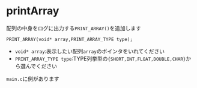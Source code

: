 # printArray

配列の中身をログに出力する`PRINT_ARRAY()`を追加します
```
PRINT_ARRAY(void* array,PRINT_ARRAY_TYPE type);
```
- `void* array`:表示したい配列`array`のポインタをいれてください
- `PRINT_ARRAY_TYPE type`:TYPE列挙型の`{SHORT,INT,FLOAT,DOUBLE,CHAR}`から選んでください

`main.c`に例があります
